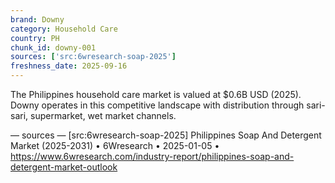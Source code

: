 ```yaml
---
brand: Downy
category: Household Care
country: PH
chunk_id: downy-001
sources: ['src:6wresearch-soap-2025']
freshness_date: 2025-09-16
---
```


The Philippines household care market is valued at $0.6B USD (2025). Downy operates in this competitive landscape with distribution through sari-sari, supermarket, wet market channels.

— sources —
[src:6wresearch-soap-2025] Philippines Soap And Detergent Market (2025-2031) • 6Wresearch • 2025-01-05 • https://www.6wresearch.com/industry-report/philippines-soap-and-detergent-market-outlook
